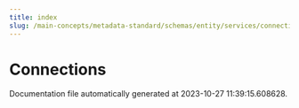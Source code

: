```yaml
---
title: index
slug: /main-concepts/metadata-standard/schemas/entity/services/connections
---
```


# Connections

Documentation file automatically generated at 2023-10-27 11:39:15.608628.
